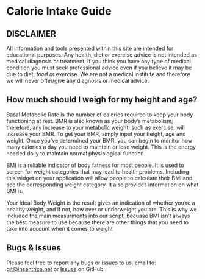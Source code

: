 # Calorie Intake Guide

DISCLAIMER
----------
All information and tools presented within this site are intended for educational purposes. Any health, diet or exercise advice is not intended as medical diagnosis or treatment. If you think you have any type of medical condition you must seek professional advice even if you believe it may be due to diet, food or exercise. We are not a medical institute and therefore we will never offer/give any diagnosis or medical advice.

How much should I weigh for my height and age?
----------------------------------------------
Basal Metabolic Rate is the number of calories required to keep your body functioning at rest. BMR is also known as your body’s metabolism; therefore, any increase to your metabolic weight, such as exercise, will increase your BMR. To get your BMR, simply input your height, age and weight. Once you’ve determined your BMR, you can begin to monitor how many calories a day you need to maintain or lose weight. This is the energy needed daily to maintain normal physiological function. 

BMI is a reliable indicator of body fatness for most people. It is used to screen for weight categories that may lead to health problems. Including this widget on your application will allow people to calculate their BMI and see the corresponding weight category. It also provides information on what BMI is.

Your Ideal Body Weight is the result gives an indication of whether you’re a healthy weight, and if not, how over or underweight you are. This is why we included the main measurments into our script, becuase BMI isn’t always the best measure to use because there are other things that you need to take into account when it comes to weight

Bugs & Issues
-------------
Please feel free to report any bugs or issues to us, email to: git@insentrica.net or <a href="https://github.com/Valikahn/Calorie-Intake-Guide/issues">Issues</a> on GitHub.
